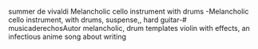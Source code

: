 summer de vivaldi   Melancholic cello instrument with drums -Melancholic cello instrument, with drums, suspense,, hard guitar-# musicaderechosAutor
 melancholic, drum templates violin with   effects, 
 an infectious anime song about writing 
